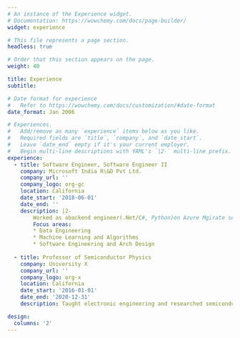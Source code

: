 ```yaml
---
# An instance of the Experience widget.
# Documentation: https://wowchemy.com/docs/page-builder/
widget: experience

# This file represents a page section.
headless: true

# Order that this section appears on the page.
weight: 40

title: Experience
subtitle:

# Date format for experience
#   Refer to https://wowchemy.com/docs/customization/#date-format
date_format: Jan 2006

# Experiences.
#   Add/remove as many `experience` items below as you like.
#   Required fields are `title`, `company`, and `date_start`.
#   Leave `date_end` empty if it's your current employer.
#   Begin multi-line descriptions with YAML's `|2-` multi-line prefix.
experience:
  - title: Software Engineer, Software Engineer II
    company: Microsoft India R\&D Pvt Ltd.
    company_url: ''
    company_logo: org-gc
    location: California
    date_start: '2018-06-01'
    date_end: ''
    description: |2-
        Worked as abackend engineer(.Net/C#, Python)on Azure Mgirate service, with the goal to discover(collectingon-premise server data), assess(recommending right-sized Azure SKUs), and migrate servers to Azure.
        Focus areas:
        * Data Engineering
        * Machine Learning and Algorithms
        * Software Engineering and Arch Design
        
  - title: Professor of Semiconductor Physics
    company: University X
    company_url: ''
    company_logo: org-x
    location: California
    date_start: '2016-01-01'
    date_end: '2020-12-31'
    description: Taught electronic engineering and researched semiconductor physics.

design:
  columns: '2'
---
```

